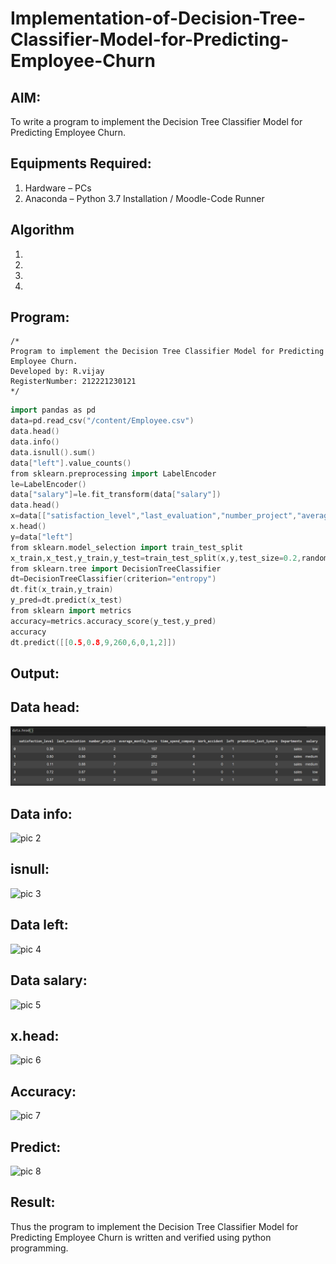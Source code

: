 # Implementation-of-Decision-Tree-Classifier-Model-for-Predicting-Employee-Churn

## AIM:
To write a program to implement the Decision Tree Classifier Model for Predicting Employee Churn.

## Equipments Required:
1. Hardware – PCs
2. Anaconda – Python 3.7 Installation / Moodle-Code Runner

## Algorithm
1. 
2. 
3. 
4. 

## Program:
```
/*
Program to implement the Decision Tree Classifier Model for Predicting Employee Churn.
Developed by: R.vijay
RegisterNumber: 212221230121 
*/
```
~~~c++
import pandas as pd
data=pd.read_csv("/content/Employee.csv")
data.head()
data.info()
data.isnull().sum()
data["left"].value_counts()
from sklearn.preprocessing import LabelEncoder
le=LabelEncoder()
data["salary"]=le.fit_transform(data["salary"])
data.head()
x=data[["satisfaction_level","last_evaluation","number_project","average_montly_hours","time_spend_company","Work_accident","promotion_last_5years","salary"]]
x.head()
y=data["left"]
from sklearn.model_selection import train_test_split
x_train,x_test,y_train,y_test=train_test_split(x,y,test_size=0.2,random_state=100)
from sklearn.tree import DecisionTreeClassifier
dt=DecisionTreeClassifier(criterion="entropy")
dt.fit(x_train,y_train)
y_pred=dt.predict(x_test)
from sklearn import metrics
accuracy=metrics.accuracy_score(y_test,y_pred)
accuracy
dt.predict([[0.5,0.8,9,260,6,0,1,2]])
~~~

## Output:
## Data head:
![pic 1](https://github.com/vijay21500269/Implementation-of-Decision-Tree-Classifier-Model-for-Predicting-Employee-Churn/blob/main/data%20head.png)
## Data info:
![pic 2]()
## isnull:
![pic 3]()
## Data left:
![pic 4]()
## Data salary:
![pic 5]()
## x.head:
![pic 6]()
## Accuracy:
![pic 7]()
## Predict:
![pic 8]()


## Result:
Thus the program to implement the  Decision Tree Classifier Model for Predicting Employee Churn is written and verified using python programming.
